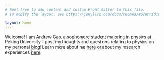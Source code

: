 ```yaml
---
# Feel free to add content and custom Front Matter to this file.
# To modify the layout, see https://jekyllrb.com/docs/themes/#overriding-theme-defaults

layout: home
---
```


Welcome! I am Andrew Gao, a sophomore student majoring in physics at Peking University. I post my thoughts and questions relating to physics on my personal [blog](/blog)! Learn more about me [here](/about_me) or about my research experiences [here](/research). 